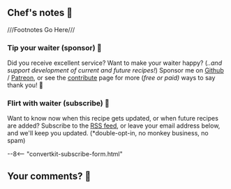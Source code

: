 ## Chef's notes 📓

///Footnotes Go Here///

### Tip your waiter (sponsor) 👏

Did you receive excellent service? Want to make your waiter happy? (_..and support development of current and future recipes!_) Sponsor me on [Github][github_sponsor] / [Patreon][patreon], or see the [contribute](/community/support/) page for more (_free or paid)_ ways to say thank you! 👏

### Flirt with waiter (subscribe) 💌

Want to know now when this recipe gets updated, or when future recipes are added? Subscribe to the [RSS feed](https://mastodon.social/@geekcookbook_changes.atom), or leave your email address below, and we'll keep you updated. (*double-opt-in, no monkey business, no spam)

--8<-- "convertkit-subscribe-form.html"

## Your comments? 💬

<div id='discourse-comments'></div>

<script type="text/javascript">
  DiscourseEmbed = { discourseUrl: 'https://discourse.geek-kitchen.funkypenguin.co.nz/',
                     discourseEmbedUrl: window.location.protocol + '//' + window.location.hostname + window.location.pathname };

  (function() {
    var d = document.createElement('script'); d.type = 'text/javascript'; d.async = true;
    d.src = DiscourseEmbed.discourseUrl + 'javascripts/embed.js';
    (document.getElementsByTagName('head')[0] || document.getElementsByTagName('body')[0]).appendChild(d);
  })();
</script>



[patreon]:	        https://www.patreon.com/bePatron?u=6982506
[github_sponsor]:   https://github.com/sponsors/funkypenguin
